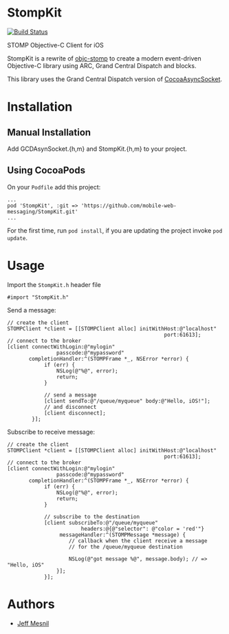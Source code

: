 StompKit
========

[![Build Status](https://travis-ci.org/mobile-web-messaging/StompKit.png?branch=master)](https://travis-ci.org/mobile-web-messaging/StompKit)

STOMP Objective-C Client for iOS

StompKit is a rewrite of [objc-stomp](https://github.com/juretta/objc-stomp) to create a modern event-driven Objective-C library using ARC, Grand Central Dispatch and blocks.

This library uses the Grand Central Dispatch version of [CocoaAsyncSocket](https://github.com/robbiehanson/CocoaAsyncSocket).

# Installation

## Manual Installation
Add GCDAsynSocket.{h,m} and StompKit.{h,m} to your project.

## Using CocoaPods

On your ```Podfile``` add this project:

```
...
pod 'StompKit', :git => 'https://github.com/mobile-web-messaging/StompKit.git'
...
```

For the first time, run ```pod install```, if you are updating the project invoke ```pod update```.

# Usage

Import the `StompKit.h` header file

```objc
#import "StompKit.h"
```

Send a message:

```objc
// create the client
STOMPClient *client = [[STOMPClient alloc] initWithHost:@"localhost"
                                                   port:61613];
// connect to the broker
[client connectWithLogin:@"mylogin"
                passcode:@"mypassword"
       completionHandler:^(STOMPFrame *_, NSError *error) {
            if (err) {
                NSLog(@"%@", error);
                return;
            }

            // send a message
            [client sendTo:@"/queue/myqueue" body:@"Hello, iOS!"];
            // and disconnect
            [client disconnect];
        }];
```

Subscribe to receive message:

```objc
// create the client
STOMPClient *client = [[STOMPClient alloc] initWithHost:@"localhost"
                                                   port:61613];
// connect to the broker
[client connectWithLogin:@"mylogin"
                passcode:@"mypassword"
       completionHandler:^(STOMPFrame *_, NSError *error) {
            if (err) {
                NSLog(@"%@", error);
                return;
            }

            // subscribe to the destination
            [client subscribeTo:@"/queue/myqueue"
                        headers:@{@"selector": @"color = 'red'"}
                 messageHandler:^(STOMPMessage *message) {
                    // callback when the client receive a message
                    // for the /queue/myqueue destination

                    NSLog(@"got message %@", message.body); // => "Hello, iOS"
                }];
            }];
```

# Authors

* [Jeff Mesnil](http://jmesnil.net/)

